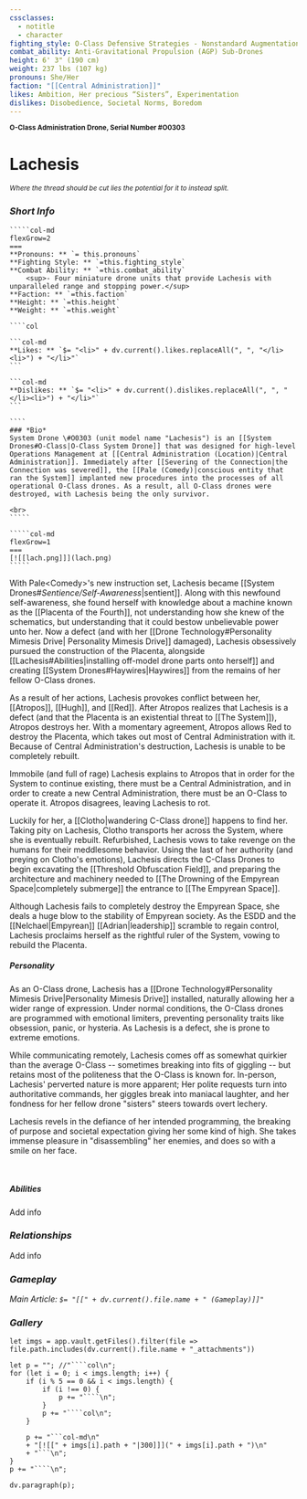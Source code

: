 ```yaml
---
cssclasses:
  - notitle
  - character
fighting_style: O-Class Defensive Strategies - Nonstandard Augmentations
combat_ability: Anti-Gravitational Propulsion (AGP) Sub-Drones
height: 6' 3" (190 cm)
weight: 237 lbs (107 kg)
pronouns: She/Her
faction: "[[Central Administration]]"
likes: Ambition, Her precious “Sisters”, Experimentation
dislikes: Disobedience, Societal Norms, Boredom
---
```

<sub>**O-Class Administration Drone, Serial Number \#O0303**</sub>
# Lachesis
<sup>*Where the thread should be cut lies the potential for it to instead split.*</sup>
### *Short Info*
``````col
`````col-md
flexGrow=2
===
**Pronouns: ** `= this.pronouns`
**Fighting Style: ** `=this.fighting_style`
**Combat Ability: ** `=this.combat_ability`
	<sup>- Four miniature drone units that provide Lachesis with unparalleled range and stopping power.</sup>
**Faction: ** `=this.faction`
**Height: ** `=this.height`
**Weight: ** `=this.weight`

````col

```col-md
**Likes: ** `$= "<li>" + dv.current().likes.replaceAll(", ", "</li><li>") + "</li>"`
```

```col-md
**Dislikes: ** `$= "<li>" + dv.current().dislikes.replaceAll(", ", "</li><li>") + "</li>"`
```

````
### *Bio*
System Drone \#O0303 (unit model name "Lachesis") is an [[System Drones#O-Class|O-Class System Drone]] that was designed for high-level Operations Management at [[Central Administration (Location)|Central Administration]]. Immediately after [[Severing of the Connection|the Connection was severed]], the [[Pale (Comedy)|conscious entity that ran the System]] implanted new procedures into the processes of all operational O-Class drones. As a result, all O-Class drones were destroyed, with Lachesis being the only survivor.

<br>
`````

`````col-md
flexGrow=1
===
[![[lach.png]]](lach.png)
`````

``````

With Pale\<Comedy>'s new instruction set, Lachesis became [[System Drones#*Sentience/Self-Awareness*|sentient]]. Along with this newfound self-awareness, she found herself with knowledge about a machine known as the [[Placenta of the Fourth]], not understanding how she knew of the schematics, but understanding that it could bestow unbelievable power unto her. Now a defect (and with her [[Drone Technology#Personality Mimesis Drive| Personality Mimesis Drive]] damaged), Lachesis obsessively pursued the construction of the Placenta, alongside [[Lachesis#Abilities|installing off-model drone parts onto herself]] and creating [[System Drones#Haywires|Haywires]] from the remains of her fellow O-Class drones. 

As a result of her actions, Lachesis provokes conflict between her, [[Atropos]], [[Hugh]], and [[Red]]. After Atropos realizes that Lachesis is a defect (and that the Placenta is an existential threat to [[The System]]), Atropos destroys her. With a momentary agreement, Atropos allows Red to destroy the Placenta, which takes out most of Central Administration with it. Because of Central Administration's destruction, Lachesis is unable to be completely rebuilt.

Immobile (and full of rage) Lachesis explains to Atropos that in order for the System to continue existing, there must be a Central Administration, and in order to create a new Central Administration, there must be an O-Class to operate it. Atropos disagrees, leaving Lachesis to rot.

Luckily for her, a [[Clotho|wandering C-Class drone]] happens to find her. Taking pity on Lachesis, Clotho transports her across the System, where she is eventually rebuilt. Refurbished, Lachesis vows to take revenge on the humans for their meddlesome behavior. Using the last of her authority (and preying on Clotho's emotions), Lachesis directs the C-Class Drones to begin excavating the [[Threshold Obfuscation Field]], and preparing the architecture and machinery needed to [[The Drowning of the Empyrean Space|completely submerge]] the entrance to [[The Empyrean Space]].

Although Lachesis fails to completely destroy the Empyrean Space, she deals a huge blow to the stability of Empyrean society. As the ESDD and the [[Nelchael|Empyrean]] [[Adrian|leadership]] scramble to regain control, Lachesis proclaims herself as the rightful ruler of the System, vowing to rebuild the Placenta.
<br>

##### ***Personality***
As an O-Class drone, Lachesis has a [[Drone Technology#Personality Mimesis Drive|Personality Mimesis Drive]] installed, naturally allowing her a wider range of expression. Under normal conditions, the O-Class drones are programmed with emotional limiters, preventing personality traits like obsession, panic, or hysteria. As Lachesis is a defect, she is prone to extreme emotions.

While communicating remotely, Lachesis comes off as somewhat quirkier than the average O-Class -- sometimes breaking into fits of giggling -- but retains most of the politeness that the O-Class is known for. In-person, Lachesis' perverted nature is more apparent; Her polite requests turn into authoritative commands, her giggles break into maniacal laughter, and her fondness for her fellow drone "sisters" steers towards overt lechery.

Lachesis revels in the defiance of her intended programming, the breaking of purpose and societal expectation giving her some kind of high. She takes immense pleasure in "disassembling" her enemies, and does so with a smile on her face.

<br>

##### ***Abilities***
Add info
<br>

### *Relationships*
Add info
<br>

### *Gameplay*
*Main Article:  `$= "[[" + dv.current().file.name + " (Gameplay)]]"`*
<br>

### ***Gallery***
```dataviewjs
let imgs = app.vault.getFiles().filter(file => file.path.includes(dv.current().file.name + "_attachments"))

let p = ""; //"````col\n";
for (let i = 0; i < imgs.length; i++) {
	if (i % 5 == 0 && i < imgs.length) {
		if (i !== 0) {
			p += "````\n";
		}
		p += "````col\n";
	}
	
	p += "```col-md\n"
	+ "[![[" + imgs[i].path + "|300]]](" + imgs[i].path + ")\n"
	+ "```\n";
}
p += "````\n";

dv.paragraph(p);
```
